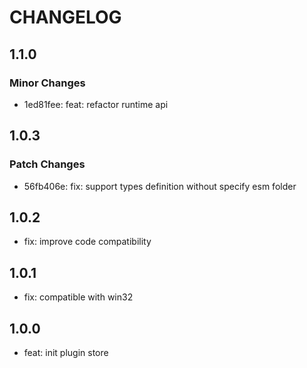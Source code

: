 # CHANGELOG

## 1.1.0

### Minor Changes

- 1ed81fee: feat: refactor runtime api

## 1.0.3

### Patch Changes

- 56fb406e: fix: support types definition without specify esm folder

## 1.0.2

- fix: improve code compatibility

## 1.0.1

- fix: compatible with win32

## 1.0.0

- feat: init plugin store
